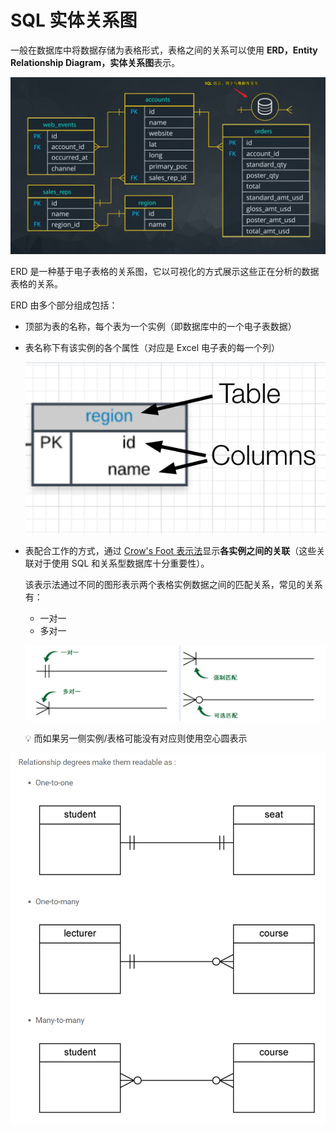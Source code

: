 # SQL 实体关系图

一般在数据库中将数据存储为表格形式，表格之间的关系可以使用 **ERD，Entity Relationship Diagram，实体关系图**表示。

![ERD](./images/20200518090949701_16342.png)

ERD 是一种基于电子表格的关系图，它以可视化的方式展示这些正在分析的数据表格的关系。

ERD 由多个部分组成包括：

* 顶部为表的名称，每个表为一个实例（即数据库中的一个电子表数据）

* 表名称下有该实例的各个属性（对应是 Excel 电子表的每一个列）

    ![实例](./images/1537775842_23692.png)

* 表配合工作的方式，通过 [Crow's Foot 表示法](http://www.vertabelo.com/blog/technical-articles/crow-s-foot-notation)显示**各实例之间的关联**（这些关联对于使用 SQL 和关系型数据库十分重要性）。

    该表示法通过不同的图形表示两个表格实例数据之间的匹配关系，常见的关系有：
    
    * 一对一
    * 多对一

    ![relationship](./images/20200605174919930_5023.png)
    
    :bulb: 而如果另一侧实例/表格可能没有对应则使用空心圆表示

![示例](./images/20200605175205631_9752.png)